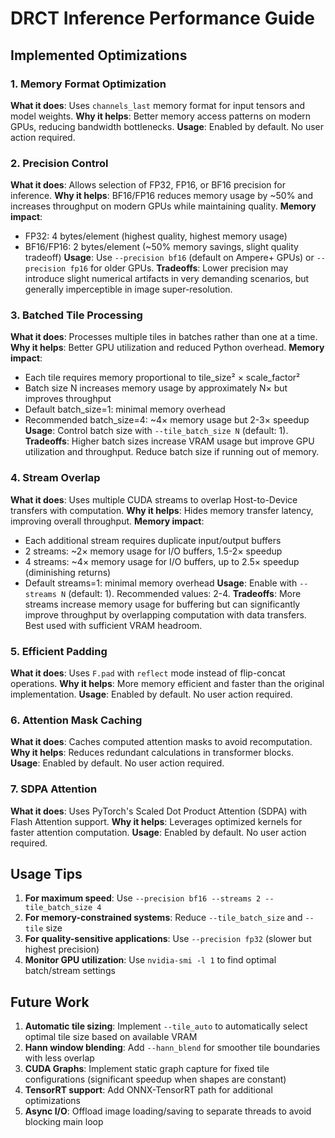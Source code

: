 # DRCT Inference Performance Guide

## Implemented Optimizations

### 1. Memory Format Optimization
**What it does**: Uses `channels_last` memory format for input tensors and model weights.
**Why it helps**: Better memory access patterns on modern GPUs, reducing bandwidth bottlenecks.
**Usage**: Enabled by default. No user action required.

### 2. Precision Control
**What it does**: Allows selection of FP32, FP16, or BF16 precision for inference.
**Why it helps**: BF16/FP16 reduces memory usage by ~50% and increases throughput on modern GPUs while maintaining quality.
**Memory impact**: 
- FP32: 4 bytes/element (highest quality, highest memory usage)
- BF16/FP16: 2 bytes/element (~50% memory savings, slight quality tradeoff)
**Usage**: Use `--precision bf16` (default on Ampere+ GPUs) or `--precision fp16` for older GPUs.
**Tradeoffs**: Lower precision may introduce slight numerical artifacts in very demanding scenarios, but generally imperceptible in image super-resolution.

### 3. Batched Tile Processing
**What it does**: Processes multiple tiles in batches rather than one at a time.
**Why it helps**: Better GPU utilization and reduced Python overhead.
**Memory impact**: 
- Each tile requires memory proportional to tile_size² × scale_factor²
- Batch size N increases memory usage by approximately N× but improves throughput
- Default batch_size=1: minimal memory overhead
- Recommended batch_size=4: ~4× memory usage but 2-3× speedup
**Usage**: Control batch size with `--tile_batch_size N` (default: 1).
**Tradeoffs**: Higher batch sizes increase VRAM usage but improve GPU utilization and throughput. Reduce batch size if running out of memory.

### 4. Stream Overlap
**What it does**: Uses multiple CUDA streams to overlap Host-to-Device transfers with computation.
**Why it helps**: Hides memory transfer latency, improving overall throughput.
**Memory impact**: 
- Each additional stream requires duplicate input/output buffers
- 2 streams: ~2× memory usage for I/O buffers, 1.5-2× speedup
- 4 streams: ~4× memory usage for I/O buffers, up to 2.5× speedup (diminishing returns)
- Default streams=1: minimal memory overhead
**Usage**: Enable with `--streams N` (default: 1). Recommended values: 2-4.
**Tradeoffs**: More streams increase memory usage for buffering but can significantly improve throughput by overlapping computation with data transfers. Best used with sufficient VRAM headroom.

### 5. Efficient Padding
**What it does**: Uses `F.pad` with `reflect` mode instead of flip-concat operations.
**Why it helps**: More memory efficient and faster than the original implementation.
**Usage**: Enabled by default. No user action required.

### 6. Attention Mask Caching
**What it does**: Caches computed attention masks to avoid recomputation.
**Why it helps**: Reduces redundant calculations in transformer blocks.
**Usage**: Enabled by default. No user action required.

### 7. SDPA Attention
**What it does**: Uses PyTorch's Scaled Dot Product Attention (SDPA) with Flash Attention support.
**Why it helps**: Leverages optimized kernels for faster attention computation.
**Usage**: Enabled by default. No user action required.

## Usage Tips

1. **For maximum speed**: Use `--precision bf16 --streams 2 --tile_batch_size 4`
2. **For memory-constrained systems**: Reduce `--tile_batch_size` and `--tile` size
3. **For quality-sensitive applications**: Use `--precision fp32` (slower but highest precision)
4. **Monitor GPU utilization**: Use `nvidia-smi -l 1` to find optimal batch/stream settings

## Future Work

1. **Automatic tile sizing**: Implement `--tile_auto` to automatically select optimal tile size based on available VRAM
2. **Hann window blending**: Add `--hann_blend` for smoother tile boundaries with less overlap
3. **CUDA Graphs**: Implement static graph capture for fixed tile configurations (significant speedup when shapes are constant)
4. **TensorRT support**: Add ONNX-TensorRT path for additional optimizations
5. **Async I/O**: Offload image loading/saving to separate threads to avoid blocking main loop